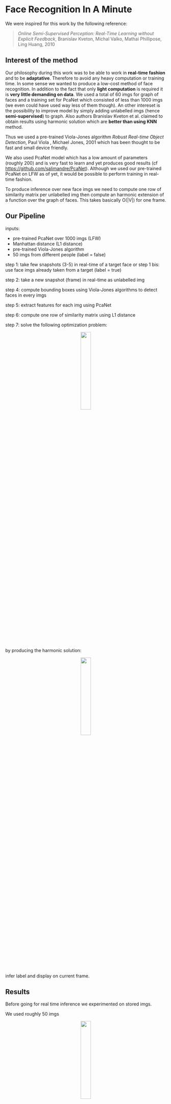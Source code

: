 # Face Recognition In A Minute

We were inspired for this work by the following reference:

> *Online Semi-Supervised Perception: Real-Time Learning without Explicit Feedback*, Branislav Kveton, Michal Valko, Mathai Phillipose, Ling Huang, 2010


## Interest of the method

Our philosophy during this work was to be able to work in **real-time fashion** and to be **adaptative**. Therefore to avoid any heavy computation or training time. In some sense we wanted to produce a low-cost method of face recognition. In addition to the fact that only **light computation** is required it is **very little demanding on data**. We used a total of 60 imgs for graph of faces and a training set for PcaNet which consisted of less than 1000 imgs (we even could have used way less of them though). An other intereset is the possibility to improve model by simply adding unlabelled imgs (hence **semi-supervised**) to graph. Also authors Branislav Kveton et al. claimed to obtain results using harmonic solution which are **better than using KNN** method.

Thus we used a pre-trained Viola-Jones algorithm *Robust Real-time Object Detection*, Paul Viola , Michael Jones, 2001 which has been thought to be fast and small device friendly. 

We also used PcaNet model which has a low amount of parameters (roughly 200) and is very fast to learn and yet produces good results (cf https://github.com/salimandre/PcaNet). Although we used our pre-trained PcaNet on LFW as of yet, it would be possible to perform training in real-time fashion.

To produce inference over new face imgs we need to compute one row of similarity matrix per unlabelled img then compute an harmonic extension of a function over the graph of faces. This takes basically O(|V|) for one frame.


## Our Pipeline

inputs: 
  * pre-trained PcaNet over 1000 imgs (LFW)
  * Manhattan distance (L1 distance)
  * pre-trained Viola-Jones algorithm
  * 50 imgs from different people (label = false)

step 1: take few snapshots (3-5) in real-time of a target face 
or 
step 1 bis: use face imgs already taken from a target (label = true)

step 2: take a new snapshot (frame) in real-time as unlabelled img

step 4: compute bounding boxes using Viola-Jones algorithms to detect faces in every imgs

step 5: extract features for each img using PcaNet

step 6: compute one row of similarity matrix using L1 distance

step 7: solve the following optimization problem:

<p align="center">
  <img src="img/filters_l1.png" width="25%">
</p>

by producing the harmonic solution:

<p align="center">
  <img src="img/filters_l1.png" width="25%">
</p>

infer label and display on current frame.

## Results

Before going for real time inference we experimented on stored imgs.  

We used roughly 50 imgs 

<p align="center">
  <img src="img/filters_l1.png" width="25%">
</p>


## Limits

* Viola does not capture well changes of pose therefore to detect a face we need it to be mostly frontal

* we do not use a pre-trained segmentation tool to extract faces from background in bounding boxes.

